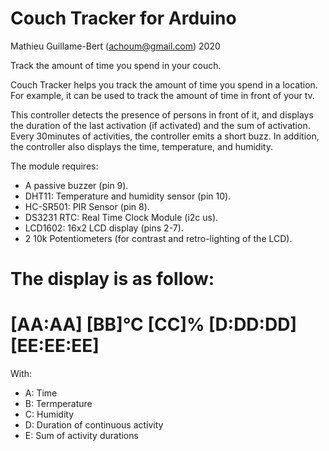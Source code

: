 # Couch Tracker for Arduino

Mathieu Guillame-Bert (achoum@gmail.com)
2020

Track the amount of time you spend in your couch.

Couch Tracker helps you track the amount of time you spend in a location. For example, it can be used to track the amount of time in front of your tv.

This controller detects the presence of persons in front of it, and displays the duration of the last activation (if activated) and the sum of activation. Every 30minutes of activities, the controller emits a short buzz. In addition, the controller also displays the time, temperature, and humidity.

The module requires:
- A passive buzzer (pin 9).
- DHT11: Temperature and humidity sensor (pin 10).
- HC-SR501: PIR Sensor (pin 8).
- DS3231 RTC:  Real Time Clock Module (i2c us).
- LCD1602: 16x2 LCD display (pins 2-7).
- 2 10k Potentiometers (for contrast and retro-lighting of the LCD).

The display is as follow:
====================
[AA:AA] [BB]°C [CC]%
[D:DD:DD] [EE:EE:EE]
====================

With:
- A: Time
- B: Termperature
- C: Humidity
- D: Duration of continuous activity
- E: Sum of activity durations

